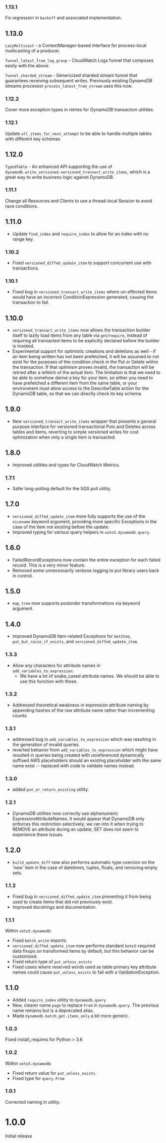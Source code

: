 ### 1.13.1

Fix regression in `backoff` and associated implementation.

## 1.13.0

`LazyMulticast` - a ContextManager-based interface for
process-local multicasting of a producer.

`funnel_latest_from_log_group` - CloudWatch Logs funnel that composes
easily with the above.

`funnel_sharded_stream` - Genericized sharded stream funnel that
guarantees receiving subsequent writes. Previously existing DynamoDB
streams processor `process_latest_from_stream` uses this now.

### 1.12.2

Cover more exception types in retries for DynamoDB transaction utilities.

### 1.12.1

Update `all_items_for_next_attempt` to be able to handle multiple
tables with different key schemas

## 1.12.0

`TypedTable` - An enhanced API supporting the use of
`dynamodb.write_versioned.versioned_transact_write_items`, which is a
great way to write business logic against DynamoDB.

### 1.11.1

Change all Resources and Clients to use a thread-local Session to
avoid race conditions.

## 1.11.0

- Update `find_index` and `require_index` to allow for an index with no range key.

### 1.10.2

- Fixed `versioned_diffed_update_item` to support concurrent use with
  transactions.

### 1.10.1

- Fixed bug in `versioned_transact_write_items` where un-effected
  items would have an incorrect ConditionExpression generated, causing
  the transaction to fail.

## 1.10.0

- `versioned_transact_write_items` now allows the transaction builder
  itself to lazily load items from any table via `get`/`require`,
  instead of requiring all transacted items to be explicitly declared
  before the builder is invoked.
- Experimental support for optimistic creations and deletions as
  well - if an item being written has not been prefetched, it will be
  assumed to not exist for the purposes of the condition check in the
  Put or Delete within the transaction. If that optimism proves
  invalid, the transaction will be retried after a refetch of the
  actual item. The limitation is that we need to be able to somehow
  derive a key for your item, so either you need to have prefetched a
  different item from the same table, or your environment must allow
  access to the DescribeTable action for the DynamoDB table, so that
  we can directly check its key schema.

## 1.9.0

- New `versioned_transact_write_items` wrapper that presents a general
  purpose interface for versioned transactional Puts and Deletes
  across tables and items, reverting to simple versioned writes for
  cost optimization when only a single item is transacted.

## 1.8.0

- Improved utilities and types for CloudWatch Metrics.

### 1.7.1

- Safer long-polling default for the SQS poll utility.

## 1.7.0

- `versioned_diffed_update_item` more fully supports the use of the
  `nicename` keyword argument, providing more specific Exceptions in
  the case of the item not existing before the update.
- Improved typing for various query helpers in `xoto3.dynamodb.query`.

## 1.6.0

- FailedRecordExceptions now contain the entire exception for each
  failed record. This is a very minor feature.
- Removed some unnecessarily verbose logging to put library users back
  in control.

## 1.5.0

- `map_tree` now supports postorder transformations via keyword argument.

## 1.4.0

- Improved DynamoDB Item-related Exceptions for `GetItem`,
  `put_but_raise_if_exists`, and `versioned_diffed_update_item`.

### 1.3.3

- Allow any characters for attribute names in `add_variables_to_expression`.
  - We have a lot of snake_cased attribute names. We should be able to use this function with those.

### 1.3.2

- Addressed theoretical weakness in expression attribute naming by
  appending hashes of the raw attribute name rather than incrementing
  counts.

### 1.3.1

- addressed bug in `add_variables_to_expression` which was resulting in
  the generation of invalid queries.
- reverted behavior from `add_variables_to_expression` which might have
  resulted in queries being created with unreferenced dynamically suffixed
  AWS placeholders should an existing placeholder with the same name exist
  -- replaced with code to validate names instead.

### 1.3.0

- added `put_or_return_existing` utility.

### 1.2.1

- DynamoDB utilities now correctly use alphanumeric
  ExpressionAttributeNames. It would appear that DynamoDB only
  enforces this restriction selectively; we ran into it when trying to
  REMOVE an attribute during an update; SET does not seem to
  experience these issues.

## 1.2.0

- `build_update_diff` now also performs automatic type coercion on the
  'new' item in the case of datetimes, tuples, floats, and removing
  empty sets.

### 1.1.2

- Fixed bug in `versioned_diffed_update_item` preventing it from being
  used to create items that did not previously exist.
- Improved docstrings and documentation.

### 1.1.1

Within `xoto3.dynamodb`:

- Fixed `batch_write` imports.
- `versioned_diffed_update_item` now performs standard
  `boto3`-required data fixups on transformed items by default, but
  this behavior can be customized.
- Fixed return type of `put_unless_exists`
- Fixed cases where reserved words used as table primary key attribute
  names could cause `put_unless_exists` to fail with a
  ValidationException.

## 1.1.0

- Added `require_index` utility to `dynamodb.query`
- New, clearer name `page` to replace `From` in `dynamodb.query`. The
  previous name remains but is a deprecated alias.
- Made `dynamodb.batch_get.items_only` a bit more generic.

### 1.0.3

Fixed install_requires for Python > 3.6

### 1.0.2

Within `xoto3.dynamodb`:

- Fixed return value for `put_unless_exists`.
- Fixed type for `query.From`

### 1.0.1

Corrected naming in utility.

# 1.0.0

Initial release
